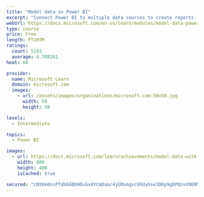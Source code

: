 ```yaml
---
title: "Model data in Power BI"
excerpt: "Connect Power BI to multiple data sources to create reports. Define the relationship between your data sources."
webUrl: https://docs.microsoft.com/en-us/learn/modules/model-data-power-bi/
type: course
price: Free
length: PT1H7M
ratings:
  count: 5193
  average: 4.708261
heat: 60

provider:
  name: Microsoft Learn
  domain: microsoft.com
  images:
    - url: /assets/images/organizations/microsoft.com-50x50.jpg
      width: 50
      height: 50

levels:
  - Intermediate

topics:
  - Power BI

images:
  - url: https://docs.microsoft.com/learn/achievements/model-data-with-power-bi-desktop-social.png
    width: 800
    height: 400
    isCached: true

secured: "LNtKe0nsPfdb6GBUHOvGx4YCmDaa/4jGMumgvcERUyGse3DKp9gDPQzvU9ERMAfZtxqHSn+vcarxqG/c3uj066FUusp7CwVZf/tnpkNwrVT6qToDyxiJWko/GsVwbNV2TcXrgDKhqoUQqJT8bQ5vW68yyw0fS22CJ6O7adzK//URXEh5l7ulbFxZzxajeyAihBYYyyoZLNlm7BoQ/35XdR68tKyT2i/8jFNBwgdEtKq533OsoKvICexuX/pXyIDImMJy3i4Kj2QPmi8FlnPXexZ6AgCY8v8x7hrY6nMuPCN+t6U/3vbg3+T0i/D69L9ksUY/7kJG2ILvx5i4Ho+kGCAZnpIZ1vTE/m3rmGGpueik8Gb60F0vRzCV3BDM0oONsl7IPJi6QXIs8hRgXjJzCWop7CA2kToUBznKMfZ8qZ0=;YAMGNJA0bmP+384yiIKSzQ=="
---
```


